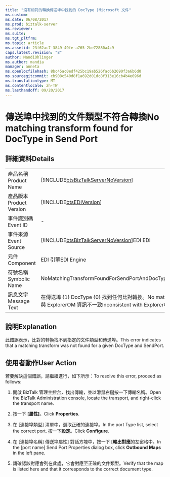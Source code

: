 ```yaml
---
title: "沒有相符的轉換傳送埠中找到的 DocType |Microsoft 文件"
ms.custom: 
ms.date: 06/08/2017
ms.prod: biztalk-server
ms.reviewer: 
ms.suite: 
ms.tgt_pltfrm: 
ms.topic: article
ms.assetid: 23f62ac7-3849-49fe-a765-2be72880a4c9
caps.latest.revision: "8"
author: MandiOhlinger
ms.author: mandia
manager: anneta
ms.openlocfilehash: 8bc45ac0edf425bc19ab526fac6b2690f3a6b6d0
ms.sourcegitcommit: cb908c540d8f1a692d01dc8f313e16cb4b4e696d
ms.translationtype: MT
ms.contentlocale: zh-TW
ms.lasthandoff: 09/20/2017
---
```

# <a name="no-matching-transform-found-for-doctype-in-send-port"></a><span data-ttu-id="95726-102">傳送埠中找到的文件類型不符合轉換</span><span class="sxs-lookup"><span data-stu-id="95726-102">No matching transform found for DocType in Send Port</span></span>
## <a name="details"></a><span data-ttu-id="95726-103">詳細資料</span><span class="sxs-lookup"><span data-stu-id="95726-103">Details</span></span>  
  
|||  
|-|-|  
|<span data-ttu-id="95726-104">產品名稱</span><span class="sxs-lookup"><span data-stu-id="95726-104">Product Name</span></span>|[!INCLUDE[btsBizTalkServerNoVersion](../includes/btsbiztalkservernoversion-md.md)]|  
|<span data-ttu-id="95726-105">產品版本</span><span class="sxs-lookup"><span data-stu-id="95726-105">Product Version</span></span>|[!INCLUDE[btsEDIVersion](../includes/btsediversion-md.md)]|  
|<span data-ttu-id="95726-106">事件識別碼</span><span class="sxs-lookup"><span data-stu-id="95726-106">Event ID</span></span>|-|  
|<span data-ttu-id="95726-107">事件來源</span><span class="sxs-lookup"><span data-stu-id="95726-107">Event Source</span></span>|[!INCLUDE[btsBizTalkServerNoVersion](../includes/btsbiztalkservernoversion-md.md)]<span data-ttu-id="95726-108">EDI</span><span class="sxs-lookup"><span data-stu-id="95726-108"> EDI</span></span>|  
|<span data-ttu-id="95726-109">元件</span><span class="sxs-lookup"><span data-stu-id="95726-109">Component</span></span>|<span data-ttu-id="95726-110">EDI 引擎</span><span class="sxs-lookup"><span data-stu-id="95726-110">EDI Engine</span></span>|  
|<span data-ttu-id="95726-111">符號名稱</span><span class="sxs-lookup"><span data-stu-id="95726-111">Symbolic Name</span></span>|<span data-ttu-id="95726-112">NoMatchingTransformFoundForSendPortAndDocType</span><span class="sxs-lookup"><span data-stu-id="95726-112">NoMatchingTransformFoundForSendPortAndDocType</span></span>|  
|<span data-ttu-id="95726-113">訊息文字</span><span class="sxs-lookup"><span data-stu-id="95726-113">Message Text</span></span>|<span data-ttu-id="95726-114">在傳送埠 {1} DocType {0} 找到任何比對轉換。</span><span class="sxs-lookup"><span data-stu-id="95726-114">No matching transform found for DocType {0} in Send Port {1}.</span></span> <span data-ttu-id="95726-115">與 ExplorerOM 資訊不一致</span><span class="sxs-lookup"><span data-stu-id="95726-115">Inconsistent with ExplorerOM information</span></span>|  
  
## <a name="explanation"></a><span data-ttu-id="95726-116">說明</span><span class="sxs-lookup"><span data-stu-id="95726-116">Explanation</span></span>  
 <span data-ttu-id="95726-117">此錯誤表示，比對的轉換找不到指定的文件類型和傳送埠。</span><span class="sxs-lookup"><span data-stu-id="95726-117">This error indicates that a matching transform was not found for a given DocType and SendPort.</span></span>  
  
## <a name="user-action"></a><span data-ttu-id="95726-118">使用者動作</span><span class="sxs-lookup"><span data-stu-id="95726-118">User Action</span></span>  
 <span data-ttu-id="95726-119">若要解決這個錯誤，請繼續進行，如下所示：</span><span class="sxs-lookup"><span data-stu-id="95726-119">To resolve this error, proceed as follows:</span></span>  
  
1.  <span data-ttu-id="95726-120">開啟 BizTalk 管理主控台，找出傳輸，並以滑鼠右鍵按一下傳輸名稱。</span><span class="sxs-lookup"><span data-stu-id="95726-120">Open the BizTalk Administration console, locate the transport, and right-click the transport name.</span></span>  
  
2.  <span data-ttu-id="95726-121">按一下 **[屬性]**。</span><span class="sxs-lookup"><span data-stu-id="95726-121">Click **Properties**.</span></span>  
  
3.  <span data-ttu-id="95726-122">在 [連接埠類型] 清單中，選取正確的連接埠。</span><span class="sxs-lookup"><span data-stu-id="95726-122">In the port Type list, select the correct port.</span></span> <span data-ttu-id="95726-123">按一下**設定**。</span><span class="sxs-lookup"><span data-stu-id="95726-123">Click **Configure**.</span></span>  
  
4.  <span data-ttu-id="95726-124">在 [連接埠名稱] 傳送埠屬性] 對話方塊中，按一下 [**輸出對應**的左窗格中。</span><span class="sxs-lookup"><span data-stu-id="95726-124">In the [port name] Send Port Properties dialog box, click **Outbound Maps** in the left pane.</span></span>  
  
5.  <span data-ttu-id="95726-125">請確認該對應會列在此處，它會對應至正確的文件類型。</span><span class="sxs-lookup"><span data-stu-id="95726-125">Verify that the map is listed here and that it corresponds to the correct document type.</span></span>